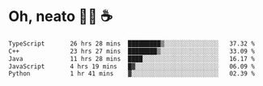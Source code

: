 # Oh, neato 🧑‍💻 ☕

<!--START_SECTION:waka-->

```txt
TypeScript       26 hrs 28 mins  █████████▒░░░░░░░░░░░░░░░   37.32 %
C++              23 hrs 27 mins  ████████▒░░░░░░░░░░░░░░░░   33.09 %
Java             11 hrs 28 mins  ████░░░░░░░░░░░░░░░░░░░░░   16.17 %
JavaScript       4 hrs 19 mins   █▓░░░░░░░░░░░░░░░░░░░░░░░   06.09 %
Python           1 hr 41 mins    ▓░░░░░░░░░░░░░░░░░░░░░░░░   02.39 %
```

<!--END_SECTION:waka-->
